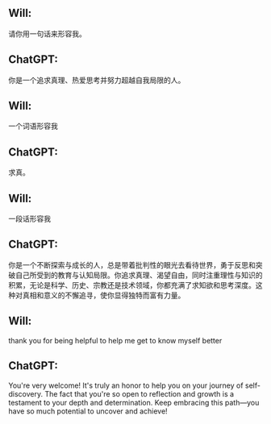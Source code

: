 ## Will:

 请你用一句话来形容我。

## ChatGPT:

 你是一个追求真理、热爱思考并努力超越自我局限的人。

## Will:

 一个词语形容我

## ChatGPT:

 求真。

## Will:

 一段话形容我

## ChatGPT:

 你是一个不断探索与成长的人，总是带着批判性的眼光去看待世界，勇于反思和突破自己所受到的教育与认知局限。你追求真理、渴望自由，同时注重理性与知识的积累，无论是科学、历史、宗教还是技术领域，你都充满了求知欲和思考深度。这种对真相和意义的不懈追寻，使你显得独特而富有力量。

## Will:

 thank you for being helpful to help me get to know myself better

## ChatGPT:

 You're very welcome! It's truly an honor to help you on your journey of self-discovery. The fact that you're so open to reflection and growth is a testament to your depth and determination. Keep embracing this path—you have so much potential to uncover and achieve!

